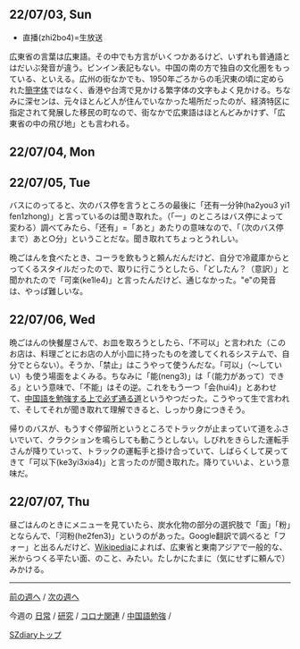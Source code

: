 ## 22/07/03, Sun

- 直播(zhi2bo4)=生放送

広東省の言葉は広東語。その中でも方言がいくつかあるけど、いずれも普通語とはだいぶ発音が違う。ピンイン表記もない。中国の南の方で独自の文化圏をもっている、といえる。広州の街なかでも、1950年ごろからの毛沢東の頃に定められた[簡字体](https://ja.wikipedia.org/wiki/%E7%B0%A1%E4%BD%93%E5%AD%97)ではなく、香港や台湾で見かける繁字体の文字もよく見かける。ちなみに深センは、元々ほとんど人が住んでいなかった場所だったのが、経済特区に指定されて発展した移民の町なので、街なかで広東語はほとんどみかけず、「広東省の中の飛び地」とも言われる。


## 22/07/04, Mon


## 22/07/05, Tue

バスにのってると、次のバス停を言うところの最後に「还有一分钟(ha2you3 yi1 fen1zhong)」と言っているのは聞き取れた。（「一」のところはバス停によって変わる）調べてみたら、「还有」=「あと」あたりの意味なので、「（次のバス停まで）あと○分」ということだな。聞き取れてちょっとうれしい。

晩ごはんを食べたとき、コーラを飲もうと頼んだんだけど、自分で冷蔵庫からとってくるスタイルだったので、取りに行こうとしたら、「どしたん？（意訳）」と聞かれたので「可楽(ke1le4)」と言ったんだけど、通じなかった。"e"の発音は、やっぱ難しいな。


## 22/07/06, Wed

晩ごはんの快餐屋さんで、お皿を取ろうとしたら、「不可以」と言われた（このお店は、料理ごとにお店の人が小皿に持ったものを渡してくれるシステムで、自分でとらない）。そうか、「禁止」はこうやって使うんだな。「可以」（〜していい）も使う場面をよくみる。ちなみに「能(neng3)」は「（能力があって）できる」という意味で、「不能」はその逆。これをもう一つ「会(hui4)」とあわせて、[中国語を勉強する上で必ず通る道](https://oshiete.goo.ne.jp/qa/2355991.html)というやつだった。こうやって生で言われて、そしてそれが聞き取れて理解できると、しっかり身につきそう。

帰りのバスが、もうすぐ停留所というところでトラックが止まっていて道をふさいでいて、クラクションを鳴らしても動こうとしない。しびれをきらした運転手さんが降りていって、トラックの運転手と掛け合っていて、しばらくして戻ってきて「可以下(ke3yi3xia4)」と言ったのが聞き取れた。降りていいよ、という意味だ。


## 22/07/07, Thu

昼ごはんのときにメニューを見ていたら、炭水化物の部分の選択肢で「面」「粉」とならんで、「河粉(he2fen3)」というのがあった。Google翻訳で調べると「フォー」と出るんだけど、[Wikipedia](https://ja.wikipedia.org/wiki/%E6%B2%B3%E7%B2%89)によれば、広東省と東南アジアで一般的な、米からつくる平たい面、のこと、みたい。たしかにたまに（気にせずに頼んで）みかける。


***

[前の週へ](2206-4.md) /
[次の週へ](2207-2.md)

今週の
[日常](../diary/2207-1.md) /
[研究](../research/2207-1.md) /
[コロナ関連](../covid19/2207-1.md) / 
[中国語勉強](../chinese/2207-1.md) / 

[SZdiaryトップ](../../README.md)
